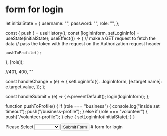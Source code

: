 # form for login 

let initialState = {
  username: "",
  password: "",
  role: "",
};

const { push } = useHistory();
const [loginInform, setLoginInfo] = useState(initialState);
useEffect(() => {
    // make a GET request to fetch the data
    // pass the token with the request on the Authorization request header

    pushToProfile();
  }, [role]);

  //401, 400, ""
  
  const handleChange = (e) => {
    setLoginInfo({
      ...loginInform,
      [e.target.name]: e.target.value,
    });
  };

  const handleSubmit = (e) => {
    e.preventDefault();
    login(loginInform);
  };

  function pushToProfile() {
    if (role === "business") {
      console.log("inside set timeout");
      push("/business-profile");
    } else if (role === "volunteer") {
      push("/volunteer-profile");
    } else {
      setLoginInfo(initialState);
    }
  }


 <form
        className="login"
        onSubmit={handleSubmit}
        # we will want to push to volunteer page if volunteer and donor page if donor
      >
        <TextField
          type="text"
          name="username"
          value={loginInform.username}
          onChange={handleChange}
          placeholder="username"
        />
        <TextField
          type="password"
          name="password"
          value={loginInform.password}
          onChange={handleChange}
          placeholder="password"
        />
        <label htmlFor="role">
          Please Select
          <select id="role" name="role" onChange={handleChange}>
            <option value=""></option>
            <option value="volunteer">Volunteer</option>
            <option value="business"> Business</option>
          </select>
        </label>
        <button type="submit">Submit Form</button>
      </form> 
# form for login 